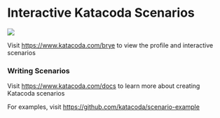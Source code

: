 # Interactive Katacoda Scenarios

[![](http://shields.katacoda.com/katacoda/brye/count.svg)](https://www.katacoda.com/brye "Get your profile on Katacoda.com")

Visit https://www.katacoda.com/brye to view the profile and interactive scenarios

### Writing Scenarios
Visit https://www.katacoda.com/docs to learn more about creating Katacoda scenarios

For examples, visit https://github.com/katacoda/scenario-example
